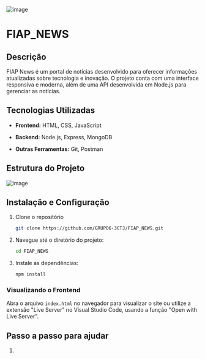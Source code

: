 ![image](https://github.com/user-attachments/assets/4c066944-0bfb-408d-afb1-8de6f48bccc4)




# FIAP_NEWS

## Descrição

FIAP News é um portal de notícias desenvolvido para oferecer informações atualizadas sobre tecnologia e inovação. O projeto conta com uma interface responsiva e moderna, além de uma API desenvolvida em Node.js para gerenciar as notícias.

## Tecnologias Utilizadas

* __Frontend:__ HTML, CSS, JavaScript

* __Backend:__ Node.js, Express, MongoDB

* __Outras Ferramentas:__ Git, Postman

## Estrutura do Projeto

![image](https://github.com/user-attachments/assets/8356646b-e7b8-46cc-a4cb-6964f5752f28)

## Instalação e Configuração

1. Clone o repositório
   ```bash
   git clone https://github.com/GRUPO6-3CTJ/FIAP_NEWS.git
   ```
2. Navegue até o diretório do projeto:
    ```bash
    cd FIAP_NEWS
    ```
3. Instale as dependências:
    ```bash
    npm install
    ```

### Visualizando o Frontend

Abra o arquivo `index.html` no navegador para visualizar o site ou utilize a extensão "Live Server" no Visual Studio Code, usando a função "Open with Live Server".

## Passo a passo para ajudar

1. 
